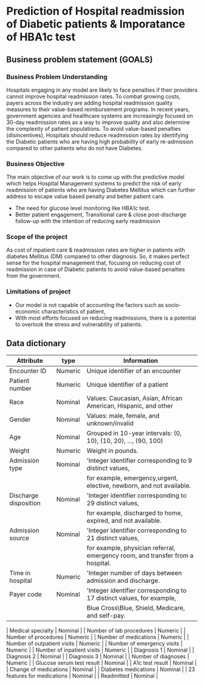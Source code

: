 # Prediction of Hospital readmission of Diabetic patients & Imporatance of HBA1c test

## Business problem statement (GOALS)

### Business Problem Understanding

Hospitals engaging in any model are likely to face penalties if their providers cannot improve hospital readmission rates. To combat growing costs, payers across the industry are adding hospital readmission quality measures to their value-based reimbursement programs. In recent years, government agencies and healthcare systems are increasingly focused on 30-day readmission rates as a way to improve quality and also determine the complexity of patient populations.
To avoid value-based penalties (disincentives), Hospitals should reduce readmission rates by identifying the Diabetic patients who are having high probability of early re-admission compared to other patients who do not have Diabetes.

### Business Objective

The main objective of our work is to come up with the predictive model which helps Hospital Management systems to predict the risk of early readmission of patients who are having Diabetes Mellitus which can further address to escape value based penalty and better patient care.

- The need for glucose level monitoring like HBA1c test.
- Better patient engagement, Transitional care & close post-discharge follow-up with the intention of reducing early readmission

### Scope of the project 

As cost of inpatient care & readmission rates are higher in patients with diabetes Mellitus (DM) compared to other diagnosis. So, it makes perfect sense for the hospital management that, focusing on reducing cost of readmission in case of Diabetic patients to avoid value-based penalties from the government. 

### Limitations of project

-	Our model is not capable of accounting the factors such as socio-economic characteristics of patient, 
- With most efforts focused on reducing readmissions, there is a potential to overlook the stress and vulnerability of patients.

## Data dictionary

| Attribute         |    type       |                       Information                                 |
| ----------------- | ------------- |------------------------------------------------------------------ |
| Encounter ID | Numeric  | Unique identifier of an encounter  |
| Patient number | Numeric  | Unique identifier of a patient  |
| Race | Nominal  | Values: Caucasian, Asian, African American, Hispanic, and other  |
| Gender | Nominal  | Values: male, female, and unknown/invalid  | 
| Age | Nominal  | Grouped in 10-year intervals: (0, 10), (10, 20), ..., (90, 100) |
| Weight | Numeric  | Weight in pounds.  |
| Admission type | Nominal  | 'Integer identifier corresponding to 9 distinct values, 
| | |                for example, emergency,urgent, elective, newborn, and not available. |
| Discharge disposition | Nominal  | 'Integer identifier corresponding to 29 distinct values, 
| | | for example, discharged to home, expired, and not available. |
| Admission source | Nominal  | 'Integer identifier corresponding to 21 distinct values,
| |  | for example, physician referral, emergency room, and transfer from a hospital.|
| Time in hospital | Numeric  | 'Integer number of days between admission and discharge. |
| Payer code | Nominal  | 'Integer identifier corresponding to 17 distinct values, for example, 
| | | Blue Cross\\Blue, Shield, Medicare, and self-pay. |

| Medical specialty | Nominal  | 
| Number of lab procedures | Numeric  | 
| Number of procedures | Numeric  | 
| Number of medications | Numeric  | 
| Number of outpatient visits | Numeric  | 
| Number of emergency visits | Numeric  | 
| Number of inpatient visits | Numeric  | 
| Diagnosis 1 | Nominal  | 
| Diagnosis 2 | Nominal  | 
| Diagnosis 3 | Nominal  | 
| Number of diagnoses | Numeric  | 
| Glucose serum test result | Nominal  | 
| A1c test result | Nominal  | 
| Change of medications | Nominal  | 
| Diabetes medications | Nominal  | 
| 23 features for medications | Nominal  | 
| Readmitted | Nominal  | 


